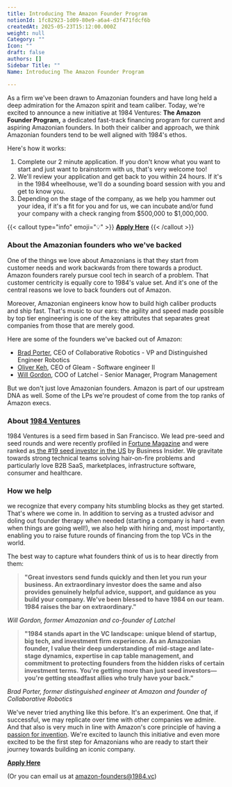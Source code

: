 ```yaml
---
title: Introducing The Amazon Founder Program
notionId: 1fc82923-1d09-80e9-a6a4-d3f471fdcf6b
createdAt: 2025-05-23T15:12:00.000Z
weight: null
Category: ""
Icon: ""
draft: false
authors: []
Sidebar Title: ""
Name: Introducing The Amazon Founder Program

---
```



As a firm we've been drawn to Amazonian founders and have long held a deep admiration for the Amazon spirit and team caliber. Today, we're excited to announce a new initiative at 1984 Ventures: **The Amazon Founder Program,** a dedicated fast-track financing program for current and aspiring Amazonian founders. In both their caliber and approach, we think Amazonian founders tend to be well aligned with 1984's ethos.


Here's how it works:

1. Complete our 2 minute application. If you don't know what you want to start and just want to brainstorm with us, that's very welcome too!
2. We'll review your application and get back to you within 24 hours. If it's in the 1984 wheelhouse, we'll do a sounding board session with you and get to know you.
3. Depending on the stage of the company, as we help you hammer out your idea, if it's a fit for you and for us, we can incubate and/or fund your company with a check ranging from $500,000 to $1,000,000.

{{< callout type="info" emoji="💡" >}}
[**Apply Here**](https://1984vc.typeform.com/to/agegAlzs)
{{< /callout >}}


### **About the Amazonian founders who we've backed**


One of the things we love about Amazonians is that they start from customer needs and work backwards from there towards a product. Amazon founders rarely pursue cool tech in search of a problem. That customer centricity is equally core to 1984's value set. And it's one of the central reasons we love to back founders out of Amazon.


Moreover, Amazonian engineers know how to build high caliber products and ship fast. That's music to our ears: the agility and speed made possible by top tier engineering is one of the key attributes that separates great companies from those that are merely good.


Here are some of the founders we've backed out of Amazon:

- [Brad Porter](https://www.linkedin.com/in/brad-porter-1a989/), CEO of Collaborative Robotics - VP and Distinguished Engineer Robotics
- [Oliver Keh](https://www.linkedin.com/in/oliver-keh/), CEO of Gleam - Software engineer II
- [Will Gordon](https://www.linkedin.com/in/wtgordon/), COO of Latchel - Senior Manager, Program Management

But we don't just love Amazonian founders. Amazon is part of our upstream DNA as well. Some of the LPs we're proudest of come from the top ranks of Amazon execs.


### **About** [1](http://1984.vc/)[9](http://1984.vc/)[8](http://1984.vc/)[4 Ventures](http://1984.vc/)


1984 Ventures is a seed firm based in San Francisco. We lead pre-seed and seed rounds and were recently profiled in [Fortune Magazine](https://fortune.com/2022/11/28/crypto-venture-capital-ramy-adeeb-1984/) and were ranked as[ the #19 seed investor in the US](https://www.businessinsider.com/100-best-early-stage-seed-vc-investors-startups-2023-5) by Business Insider. We gravitate towards strong technical teams solving hair-on-fire problems and particularly love B2B SaaS, marketplaces, infrastructure software, consumer and healthcare.


### How we help


we recognize that every company hits stumbling blocks as they get started. That's where we come in. In addition to serving as a trusted advisor and doling out founder therapy when needed (starting a company is hard - even when things are going well!), we also help with hiring and, most importantly, enabling you to raise future rounds of financing from the top VCs in the world.


The best way to capture what founders think of us is to hear directly from them:

> **"Great investors send funds quickly and then let you run your business. An extraordinary investor does the same and also provides genuinely helpful advice, support, and guidance as you build your company. We've been blessed to have 1984 on our team. 1984 raises the bar on extraordinary."**

_Will Gordon, former Amazonian and co-founder of Latchel_

> **"1984 stands apart in the VC landscape: unique blend of startup, big tech, and investment firm experience. As an Amazonian founder, I value their deep understanding of mid-stage and late-stage dynamics, expertise in cap table management, and commitment to protecting founders from the hidden risks of certain investment terms. You're getting more than just seed investors—you're getting steadfast allies who truly have your back."**

_Brad Porter, former distinguished engineer at Amazon and founder of Collaborative Robotics_ 


We've never tried anything like this before. It's an experiment. One that, if successful, we may replicate over time with other companies we admire. And that also is very much in line with Amazon's core principle of having a [passion for invention](https://www.aboutamazon.eu/news/working-at-amazon/pioneering-a-passion-for-inventing). We're excited to launch this initiative and even more excited to be the first step for Amazonians who are ready to start their journey towards building an iconic company.


[**Apply Here**](https://1984vc.typeform.com/to/agegAlzs)


(Or you can email us at [amazon-founders@1984.vc](mailto:amazon-founders@1984.vc)) 

